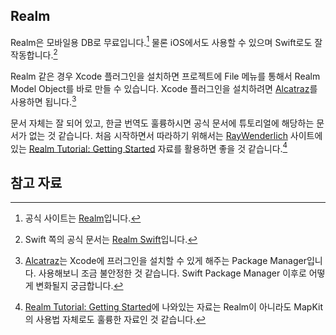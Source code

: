 ## Realm

Realm은 모바일용 DB로 무료입니다.[^Realm] 물론 iOS에서도 사용할 수 있으며 Swift로도 잘 작동합니다.[^Realm-Swift]

Realm 같은 경우 Xcode 플러그인을 설치하면 프로젝트에 File 메뉴를 통해서 Realm Model Object를 바로 만들 수 있습니다. Xcode 플러그인을 설치하려면 [Alcatraz](http://alcatraz.io)를 사용하면 됩니다.[^Alcatraz] 

문서 자체는 잘 되어 있고, 한글 번역도 훌륭하시면 공식 문서에 튜토리얼에 해당하는 문서가 없는 것 같습니다. 처음 시작하면서 따라하기 위해서는 [RayWenderlich](https://www.raywenderlich.com) 사이트에 있는 [Realm Tutorial: Getting Started](https://www.raywenderlich.com/112544/realm-tutorial-getting-started) 자료를 활용하면 좋을 것 같습니다.[^Ray]

## 참고 자료

[^Realm]: 공식 사이트는 [Realm](https://realm.io)입니다.

[^Realm-Swift]: Swift 쪽의 공식 문서는 [Realm Swift](https://realm.io/docs/swift/latest/#getting-started)입니다.

[^Alcatraz]: [Alcatraz](http://alcatraz.io)는 Xcode에 프러그인을 설치할 수 있게 해주는 Package Manager입니다. 사용해보니 조금 불안정한 것 같습니다. Swift Package Manager 이후로 어떻게 변화될지 궁금합니다. 

[^Ray]: [Realm Tutorial: Getting Started](https://www.raywenderlich.com/112544/realm-tutorial-getting-started)에 나와있는 자료는 Realm이 아니라도 MapKit의 사용법 자체로도 훌륭한 자료인 것 같습니다. 